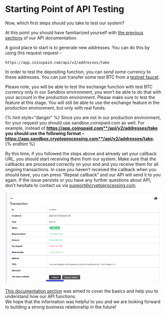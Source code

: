 # Starting Point of API Testing

Now, which first steps should you take to test our system?

At this point you should have familiarized yourself with [the previous sections](../api-documentation/api-reference.md) of our API documentation.

A good place to start is to generate new addresses. You can do this by using this request request - 

```text
https://app.coinspaid.com/api/v2/addresses/take
```

In order to test the depositing function, you can send some currency to these addresses. You can just transfer some test BTC from a [testnet faucet](https://testnet-faucet.mempool.co/).

Please note, you will be able to test the exchange function with test BTC currency only in our Sandbox environment, you won’t be able to do that with your account in the production environment. Please make sure to test the feature at this stage. You will still be able to use the exchange feature in the production environment, but only with real funds.

{% hint style="danger" %}
Since you are not in our production environment, for your request you should use sandbox.coinspaid.com as well. For example, instead of **https://app.coinspaid.com**/api/v2/addresses/take you should use the following format – **https://app.sandbox.cryptoprocessing.com**/api/v2/addresses/take**.**
{% endhint %}

By this time, if you followed the steps above and already set your callback URL, you should start receiving them from our system. Make sure that the callbacks are processed correctly on your end and you receive them for all ongoing transactions. In case you haven’t received the callback when you should have, you can press “Repeat callback” and our API will send it to you again. If the issue persists or you have any further questions about API, don’t hesitate to contact us via [support@cryptoprocessing.com](mailto:support@cryptoprocessing.com).

![](../.gitbook/assets/15.png)

[This documentation section](./) was aimed to cover the basics and help you to understand how our API functions.  
We hope that the information was helpful to you and we are looking forward to building a strong business relationship in the future!

